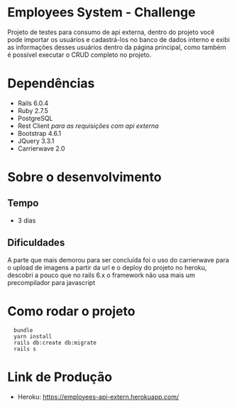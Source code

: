 # Employees System - Challenge
Projeto de testes para consumo de api externa, dentro do projeto você pode importar os usuários e cadastrá-los no banco de dados interno e exibi as informações desses usuários dentro da página principal, como também é possível executar o CRUD completo no projeto.

# Dependências

* Rails 6.0.4
* Ruby 2.7.5
* PostgreSQL
* Rest Client *para as requisições com api externa*
* Bootstrap 4.6.1
* JQuery 3.3.1
* Carrierwave 2.0

# Sobre o desenvolvimento
## Tempo

* 3 dias

## Dificuldades
A parte que mais demorou para ser concluída foi o uso do carrierwave para o upload de imagens a partir da url e o deploy do projeto no heroku, descobri a pouco que no rails 6.x o framework não usa mais um precompilador para javascript

# Como rodar o projeto

~~~
  bundle
  yarn install
  rails db:create db:migrate
  rails s
~~~

# Link de Produção

* Heroku: <https://employees-api-extern.herokuapp.com/>
